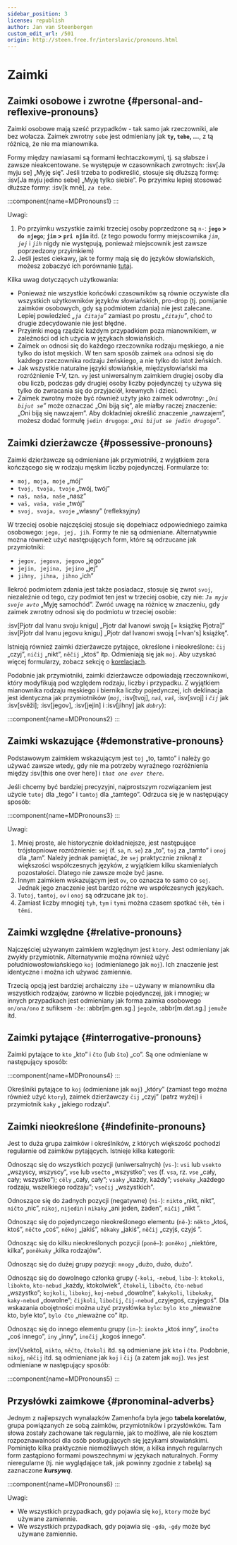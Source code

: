 ```yaml
---
sidebar_position: 3
license: republish
author: Jan van Steenbergen
custom_edit_url: /501
origin: http://steen.free.fr/interslavic/pronouns.html
---
```


# Zaimki

## Zaimki osobowe i zwrotne \{#personal-and-reflexive-pronouns}

Zaimki osobowe mają sześć przypadków - tak samo jak rzeczowniki, ale bez wołacza. Zaimek zwrotny `sebe` jest odmieniany jak **`ty`, `tebe`, ...**, z tą różnicą, że nie ma mianownika.

Formy między nawiasami są formami łechtaczkowymi, tj. są słabsze i zawsze nieakcentowane. `Se` występuje w czasownikach zwrotnych: :isv[Ja myju se] „Myję się”. Jeśli trzeba to podkreślić, stosuje się dłuższą formę: :isv[Ja myju jedino sebe] „Myję tylko siebie”. Po przyimku lepiej stosować dłuższe formy: :isv[k mně], _`za tebe`_.

:::component{name=MDPronouns1}
:::

Uwagi:

1. Po przyimku wszystkie zaimki trzeciej osoby poprzedzone są `n-`: **`jego` > `do njego`**; **`jim` > `pri njim`** itd. (z tego powodu formy miejscownika _`jim`_, _`jej`_ i _`jih`_ nigdy nie występują, ponieważ miejscownik jest zawsze poprzedzony przyimkiem)
2. Jeśli jesteś ciekawy, jak te formy mają się do języków słowiańskich, możesz zobaczyć ich porównanie [tutaj][1].

Kilka uwag dotyczących użytkowania:

- Ponieważ nie wszystkie końcówki czasowników są równie oczywiste dla wszystkich użytkowników języków słowiańskich, pro-drop (tj. pomijanie zaimków osobowych, gdy są podmiotem zdania) nie jest zalecane. Lepiej powiedzieć _„`ja čitaju`”_ zamiast po prostu _„`čitaju`”_, choć to drugie zdecydowanie nie jest błędne.
- Przyimki mogą rządzić każdym przypadkiem poza mianownikiem, w zależności od ich użycia w językach słowiańskich.
- Zaimek `on` odnosi się do każdego rzeczownika rodzaju męskiego, a nie tylko do istot męskich. W ten sam sposób zaimek `ona` odnosi się do każdego rzeczownika rodzaju żeńskiego, a nie tylko do istot żeńskich.
- Jak wszystkie naturalne języki słowiańskie, międzysłowiański ma rozróżnienie T-V, tzn. `vy` jest uniwersalnym zaimkiem drugiej osoby dla obu liczb, podczas gdy drugiej osoby liczby pojedynczej `ty` używa się tylko do zwracania się do przyjaciół, krewnych i dzieci.
- Zaimek zwrotny może być również użyty jako zaimek odwrotny: _„`Oni bijut se`”_ może oznaczać „Oni biją się”, ale miałby raczej znaczenie: „Oni biją się nawzajem”. Aby dokładniej określić znaczenie „nawzajem”, możesz dodać formułę `jedin drugogo`: _„`Oni bijut se jedin drugogo`”_.

## Zaimki dzierżawcze \{#possessive-pronouns}

Zaimki dzierżawcze są odmieniane jak przymiotniki, z wyjątkiem zera kończącego się w rodzaju męskim liczby pojedynczej. Formularze to:

- `moj, moja, moje` „mój”
- `tvoj, tvoja, tvoje` „twój, twój”
- `naš, naša, naše` „nasz”
- `vaš, vaša, vaše` „twój”
- `svoj, svoja, svoje` „własny” (refleksyjny)

W trzeciej osobie najczęściej stosuje się dopełniacz odpowiedniego zaimka osobowego: `jego, jej, jih`. Formy te nie są odmieniane. Alternatywnie można również użyć następujących form, które są odrzucane jak przymiotniki:

- `jegov, jegova, jegovo` „jego”
- `jejin, jejina, jejino` „jej”
- `jihny, jihna, jihno` „ich”

Ilekroć podmiotem zdania jest także posiadacz, stosuje się zwrot `svoj`, niezależnie od tego, czy podmiot ten jest w trzeciej osobie, czy nie: _`Ja myju svoje avto`_ „Myję samochód”. Zwróć uwagę na różnicę w znaczeniu, gdy zaimek zwrotny odnosi się do podmiotu w trzeciej osobie:

:isv[Pjotr dal Ivanu svoju knigu] „Pjotr dał Ivanowi swoją \[= książkę Pjotra]”
:isv[Pjotr dal Ivanu jegovu knigu] „Pjotr dał Ivanowi swoją \[=Ivan's] książkę”.

Istnieją również zaimki dzierżawcze pytające, określone i nieokreślone: `čij` „czyj”, `ničij` „nikt”, `něčij` „ktoś” itp. Odmieniają się jak `moj`. Aby uzyskać więcej formularzy, zobacz sekcję o [korelacjach][2].

Podobnie jak przymiotniki, zaimki dzierżawcze odpowiadają rzeczownikowi, który modyfikują pod względem rodzaju, liczby i przypadku. Z wyjątkiem mianownika rodzaju męskiego i biernika liczby pojedynczej, ich deklinacja jest identyczna jak przymiotników (_`moj`_, :isv[tvoj], _`naš`_, _`vaš`_, :isv[svoj] i _`čij`_ jak :isv[svěži]; :isv[jegov], :isv[jejin] i :isv[jihny] jak _`dobry`_):

:::component{name=MDPronouns2}
:::

## Zaimki wskazujące \{#demonstrative-pronouns}

Podstawowym zaimkiem wskazującym jest `toj` „to, tamto” i należy go używać zawsze wtedy, gdy nie ma potrzeby wyraźnego rozróżnienia między :isv[this one over here] i _`that one over there`_.

Jeśli chcemy być bardziej precyzyjni, najprostszym rozwiązaniem jest użycie `tutoj` dla „tego” i `tamtoj` dla „tamtego”. Odrzuca się je w następujący sposób:

:::component{name=MDPronouns3}
:::

Uwagi:

1. Mniej proste, ale historycznie dokładniejsze, jest następujące trójstopniowe rozróżnienie: `sej` (f. `sa`, n. `se`) za „to”, `toj` za „tamto” i `onoj` dla „tam”. Należy jednak pamiętać, że `sej` praktycznie zniknął z większości współczesnych języków, z wyjątkiem kilku skamieniałych pozostałości. Dlatego nie zawsze może być jasne.
2. Innym zaimkiem wskazującym jest `ov`, co oznacza to samo co `sej`. Jednak jego znaczenie jest bardzo różne we współczesnych językach.
3. `Tutoj`, `tamtoj`, `ov` i `onoj` są odrzucane jak `toj`.
4. Zamiast liczby mnogiej `tyh`, `tym` i `tymi` można czasem spotkać `těh`, `těm` i `těmi`.

## Zaimki względne \{#relative-pronouns}

Najczęściej używanym zaimkiem względnym jest `ktory`. Jest odmieniany jak zwykły przymiotnik. Alternatywnie można również użyć południowosłowiańskiego `koj` (odmienianego jak `moj`). Ich znaczenie jest identyczne i można ich używać zamiennie.

Trzecią opcją jest bardziej archaiczny `iže` – używany w mianowniku dla wszystkich rodzajów, zarówno w liczbie pojedynczej, jak i mnogiej; w innych przypadkach jest odmieniany jak forma zaimka osobowego `on/ona/ono` z sufiksem `-že`: :abbr[m.gen.sg.] `jegože`, :abbr[m.dat.sg.] `jemuže` itd.

## Zaimki pytające \{#interrogative-pronouns}

Zaimki pytające to `kto` „kto” i `čto` (lub `što`) „co”. Są one odmieniane w następujący sposób:

:::component{name=MDPronouns4}
:::

Określniki pytające to `koj` (odmieniane jak `moj`) „który” (zamiast tego można również użyć `ktory`), zaimek dzierżawczy `čij` „czyj” (patrz wyżej) i przymiotnik `kaky` „ jakiego rodzaju".

## Zaimki nieokreślone \{#indefinite-pronouns}

Jest to duża grupa zaimków i określników, z których większość pochodzi regularnie od zaimków pytających. Istnieje kilka kategorii:

Odnosząc się do wszystkich pozycji (uniwersalnych) (`vs-`): `vsi` lub `vsekto` „wszyscy, wszyscy”, `vse` lub `vsečto` „wszystko”; `ves` (f. `vsa`, rz. `vse` „cały, cały; wszystko”); `cěly` „cały, cały”; `vsaky` „każdy, każdy”; `vsekaky` „każdego rodzaju, wszelkiego rodzaju”; `vsečij` „wszystkich”.

Odnoszące się do żadnych pozycji (negatywne) (`ni-`): `nikto` „nikt, nikt”, `ničto` „nic”, `nikoj`, `nijedin` i `nikaky` „ani jeden, żaden”, `ničij` „nikt ”.

Odnosząc się do pojedynczego nieokreślonego elementu (`ně-`): `někto` „ktoś, ktoś”, `něčto` „coś”, `někoj` „jakiś”, `někaky` „jakiś”, `něčij` „czyjś, czyjś ”.

Odnosząc się do kilku nieokreślonych pozycji (`poně–`): `poněkoj` „niektóre, kilka”, `poněkaky` „kilka rodzajów”.

Odnosząc się do dużej grupy pozycji: `mnogy` „dużo, dużo, dużo”.

Odnosząc się do dowolnego członka grupy (`-koli`, `-nebud`, `libo-`): `ktokoli`, `libokto`, `kto-nebud` „każdy, ktokolwiek”, `čtokoli`, `libočto`, `čto-nebud` „wszystko”; `kojkoli`, `libokoj`, `koj-nebud` „dowolne”, `kakykoli`, `libokaky`, `kaky-nebud` „dowolne”; `čijkoli`, `libočij`, `čij-nebud` „czyjegoś, czyjegoś”. Dla wskazania obojętności można użyć przysłówka `bylo`: `bylo kto` „nieważne kto, byle kto”, `bylo čto` „nieważne co” itp.

Odnosząc się do innego elementu grupy (`in-`): `inokto` „ktoś inny”, `inočto` „coś innego”, `iny` „inny”, `inočij` „kogoś innego”.

:isv[Vsekto], `nikto`, `něčto`, `čtokoli` itd. są odmieniane jak `kto` i `čto`. Podobnie, `nikoj`, `něčij` itd. są odmieniane jak `koj` i `čij` (a zatem jak `moj`). `Ves` jest odmieniane w następujący sposób:

:::component{name=MDPronouns5}
:::

## Przysłówki zaimkowe \{#pronominal-adverbs}

Jednym z najlepszych wynalazków Zamenhofa była jego **tabela korelatów**, grupa powiązanych ze sobą zaimków, przymiotników i przysłówków. Tam słowa zostały zachowane tak regularnie, jak to możliwe, ale nie kosztem rozpoznawalności dla osób posługujących się językami słowiańskimi. Pominięto kilka praktycznie niemożliwych słów, a kilka innych regularnych form zastąpiono formami powszechnymi w językach naturalnych. Formy nieregularne (tj. nie wyglądające tak, jak powinny zgodnie z tabelą) są zaznaczone _**kursywą**_.

:::component{name=MDPronouns6}
:::

Uwagi:

- We wszystkich przypadkach, gdy pojawia się `koj`, `ktory` może być używane zamiennie.
- We wszystkich przypadkach, gdy pojawia się `-gda`, `-gdy` może być używane zamiennie.

[1]: http://steen.free.fr/interslavic/slavic_pronouns.html
[2]: #pronominal_adverbs
